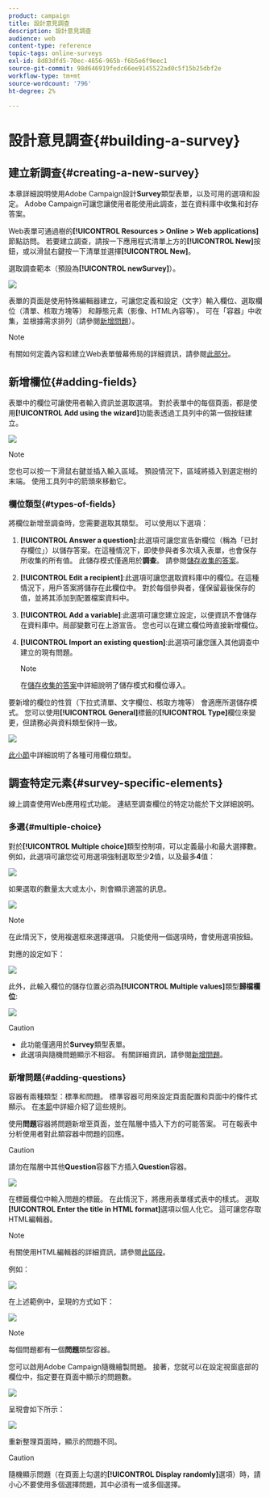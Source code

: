 ```yaml
---
product: campaign
title: 設計意見調查
description: 設計意見調查
audience: web
content-type: reference
topic-tags: online-surveys
exl-id: 8d83dfd5-70ec-4656-965b-f6b5e6f9eec1
source-git-commit: 98d646919fedc66ee9145522ad0c5f15b25dbf2e
workflow-type: tm+mt
source-wordcount: '796'
ht-degree: 2%

---
```


# 設計意見調查{#building-a-survey}

## 建立新調查{#creating-a-new-survey}

本章詳細說明使用Adobe Campaign設計&#x200B;**Survey**&#x200B;類型表單，以及可用的選項和設定。 Adobe Campaign可讓您讓使用者能使用此調查，並在資料庫中收集和封存答案。

Web表單可通過樹的&#x200B;**[!UICONTROL Resources > Online > Web applications]**&#x200B;節點訪問。 若要建立調查，請按一下應用程式清單上方的&#x200B;**[!UICONTROL New]**&#x200B;按鈕，或以滑鼠右鍵按一下清單並選擇&#x200B;**[!UICONTROL New]**。

選取調查範本（預設為&#x200B;**[!UICONTROL newSurvey]**）。

![](assets/s_ncs_admin_survey_select_template.png)

表單的頁面是使用特殊編輯器建立，可讓您定義和設定（文字）輸入欄位、選取欄位（清單、核取方塊等） 和靜態元素（影像、HTML內容等）。 可在「容器」中收集，並根據需求排列（請參閱[新增問題](#adding-questions)）。

>[!NOTE]
>
>有關如何定義內容和建立Web表單螢幕佈局的詳細資訊，請參閱[此部分](../../web/using/about-web-forms.md)。

## 新增欄位{#adding-fields}

表單中的欄位可讓使用者輸入資訊並選取選項。 對於表單中的每個頁面，都是使用&#x200B;**[!UICONTROL Add using the wizard]**&#x200B;功能表透過工具列中的第一個按鈕建立。

![](assets/s_ncs_admin_survey_add_field_menu.png)

>[!NOTE]
>
>您也可以按一下滑鼠右鍵並插入輸入區域。 預設情況下，區域將插入到選定樹的末端。 使用工具列中的箭頭來移動它。

### 欄位類型{#types-of-fields}

將欄位新增至調查時，您需要選取其類型。 可以使用以下選項：

1. **[!UICONTROL Answer a question]**:此選項可讓您宣告新欄位（稱為「已封存欄位」）以儲存答案。在這種情況下，即使參與者多次填入表單，也會保存所收集的所有值。 此儲存模式僅適用於&#x200B;**調查**。 請參閱[儲存收集的答案](../../web/using/managing-answers.md#storing-collected-answers)。
1. **[!UICONTROL Edit a recipient]**:此選項可讓您選取資料庫中的欄位。在這種情況下，用戶答案將儲存在此欄位中。 對於每個參與者，僅保留最後保存的值，並將其添加到配置檔案資料中。
1. **[!UICONTROL Add a variable]**:此選項可讓您建立設定，以便資訊不會儲存在資料庫中。局部變數可在上游宣告。 您也可以在建立欄位時直接新增欄位。
1. **[!UICONTROL Import an existing question]**:此選項可讓您匯入其他調查中建立的現有問題。

   >[!NOTE]
   >
   >在[儲存收集的答案](../../web/using/managing-answers.md#storing-collected-answers)中詳細說明了儲存模式和欄位導入。

要新增的欄位的性質（下拉式清單、文字欄位、核取方塊等） 會適應所選儲存模式。 您可以使用&#x200B;**[!UICONTROL General]**&#x200B;標籤的&#x200B;**[!UICONTROL Type]**&#x200B;欄位來變更，但請務必與資料類型保持一致。

![](assets/s_ncs_admin_survey_change_type.png)

[此小節](../../web/using/about-web-forms.md)中詳細說明了各種可用欄位類型。

## 調查特定元素{#survey-specific-elements}

線上調查使用Web應用程式功能。 連結至調查欄位的特定功能於下文詳細說明。

### 多選{#multiple-choice}

對於&#x200B;**[!UICONTROL Multiple choice]**&#x200B;類型控制項，可以定義最小和最大選擇數。 例如，此選項可讓您從可用選項強制選取至少&#x200B;**2**&#x200B;值，以及最多&#x200B;**4**&#x200B;值：

![](assets/s_ncs_admin_survey_multichoice_ex1.png)

如果選取的數量太大或太小，則會顯示適當的訊息。

![](assets/s_ncs_admin_survey_multichoice_ex2.png)

>[!NOTE]
>
>在此情況下，使用複選框來選擇選項。 只能使用一個選項時，會使用選項按鈕。

對應的設定如下：

![](assets/s_ncs_admin_survey_multichoice_ex3.png)

此外，此輸入欄位的儲存位置必須為&#x200B;**[!UICONTROL Multiple values]**&#x200B;類型&#x200B;**歸檔欄位**:

![](assets/s_ncs_admin_survey_multiple_values_field.png)

>[!CAUTION]
>
>* 此功能僅適用於&#x200B;**Survey**&#x200B;類型表單。
>* 此選項與隨機問題顯示不相容。 有關詳細資訊，請參閱[新增問題](#adding-questions)。


### 新增問題{#adding-questions}

容器有兩種類型：標準和問題。 標準容器可用來設定頁面配置和頁面中的條件式顯示。 在[本節](../../web/using/about-web-forms.md)中詳細介紹了這些規則。

使用&#x200B;**問題**&#x200B;容器將問題新增至頁面，並在階層中插入下方的可能答案。 可在報表中分析使用者對此類容器中問題的回應。

>[!CAUTION]
>
>請勿在階層中其他&#x200B;**Question**&#x200B;容器下方插入&#x200B;**Question**&#x200B;容器。

![](assets/s_ncs_admin_question_label.png)

在標籤欄位中輸入問題的標籤。 在此情況下，將應用表單樣式表中的樣式。 選取&#x200B;**[!UICONTROL Enter the title in HTML format]**&#x200B;選項以個人化它。 這可讓您存取HTML編輯器。

>[!NOTE]
>
>有關使用HTML編輯器的詳細資訊，請參閱[此區段](../../web/using/about-web-forms.md)。

例如：

![](assets/s_ncs_admin_survey_containers_qu_arbo.png)

在上述範例中，呈現的方式如下：

![](assets/s_ncs_admin_survey_containers_qu_ex.png)

>[!NOTE]
>
>每個問題都有一個&#x200B;**問題**&#x200B;類型容器。

您可以啟用Adobe Campaign隨機繪製問題。 接著，您就可以在設定視窗底部的欄位中，指定要在頁面中顯示的問題數。

![](assets/s_ncs_admin_survey_containers_qu_display.png)

呈現會如下所示：

![](assets/s_ncs_admin_survey_containers_qu_display_rendering.png)

重新整理頁面時，顯示的問題不同。

>[!CAUTION]
>
>隨機顯示問題（在頁面上勾選的&#x200B;**[!UICONTROL Display randomly]**&#x200B;選項）時，請小心不要使用多個選擇問題，其中必須有一或多個選擇。
